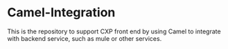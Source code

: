 # Camel-Integration
This is the repository to support CXP front end by using Camel to integrate with backend service, such as mule or other services.
